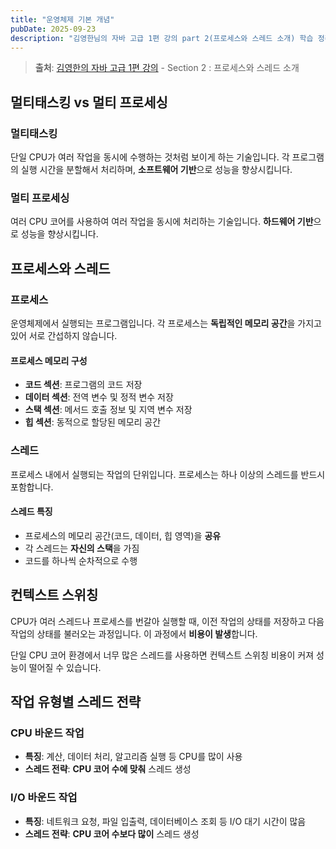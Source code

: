 ```yaml
---
title: "운영체제 기본 개념"
pubDate: 2025-09-23
description: "김영한님의 자바 고급 1편 강의 part 2(프로세스와 스레드 소개) 학습 정리"
---
```


> **출처**: [김영한의 자바 고급 1편 강의](https://inf.run/iuVCy) - Section 2 : 프로세스와 스레드 소개

## 멀티태스킹 vs 멀티 프로세싱

### 멀티태스킹

단일 CPU가 여러 작업을 동시에 수행하는 것처럼 보이게 하는 기술입니다. 각 프로그램의 실행 시간을 분할해서 처리하며, **소프트웨어 기반**으로 성능을 향상시킵니다.

### 멀티 프로세싱

여러 CPU 코어를 사용하여 여러 작업을 동시에 처리하는 기술입니다. **하드웨어 기반**으로 성능을 향상시킵니다.

## 프로세스와 스레드

### 프로세스

운영체제에서 실행되는 프로그램입니다. 각 프로세스는 **독립적인 메모리 공간**을 가지고 있어 서로 간섭하지 않습니다.

#### 프로세스 메모리 구성

- **코드 섹션**: 프로그램의 코드 저장
- **데이터 섹션**: 전역 변수 및 정적 변수 저장
- **스택 섹션**: 메서드 호출 정보 및 지역 변수 저장
- **힙 섹션**: 동적으로 할당된 메모리 공간

### 스레드

프로세스 내에서 실행되는 작업의 단위입니다. 프로세스는 하나 이상의 스레드를 반드시 포함합니다.

#### 스레드 특징

- 프로세스의 메모리 공간(코드, 데이터, 힙 영역)을 **공유**
- 각 스레드는 **자신의 스택**을 가짐
- 코드를 하나씩 순차적으로 수행

## 컨텍스트 스위칭

CPU가 여러 스레드나 프로세스를 번갈아 실행할 때, 이전 작업의 상태를 저장하고 다음 작업의 상태를 불러오는 과정입니다. 이 과정에서 **비용이 발생**합니다.

단일 CPU 코어 환경에서 너무 많은 스레드를 사용하면 컨텍스트 스위칭 비용이 커져 성능이 떨어질 수 있습니다.

## 작업 유형별 스레드 전략

### CPU 바운드 작업

- **특징**: 계산, 데이터 처리, 알고리즘 실행 등 CPU를 많이 사용
- **스레드 전략**: **CPU 코어 수에 맞춰** 스레드 생성

### I/O 바운드 작업

- **특징**: 네트워크 요청, 파일 입출력, 데이터베이스 조회 등 I/O 대기 시간이 많음
- **스레드 전략**: **CPU 코어 수보다 많이** 스레드 생성
